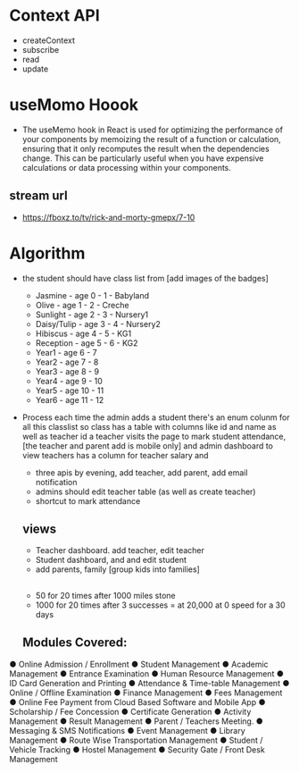 # Context API

- createContext
- subscribe
- read
- update

# useMomo Hoook

- The useMemo hook in React is used for optimizing the performance of your components by memoizing the result of a function or calculation, ensuring that it only recomputes the result when the dependencies change. This can be particularly useful when you have expensive calculations or data processing within your components.

## stream url 
- https://fboxz.to/tv/rick-and-morty-gmepx/7-10 


# Algorithm

- the student should have class list from [add images of the badges]
  - Jasmine - age 0 - 1 - Babyland
  - Olive - age 1 - 2   - Creche
  - Sunlight - age 2 - 3  - Nursery1
  - Daisy/Tulip - age 3 - 4 - Nursery2
  - Hibiscus - age 4 - 5 - KG1
  - Reception - age 5 - 6 - KG2
  - Year1 - age 6 - 7
  - Year2 - age 7 - 8
  - Year3 - age 8 - 9
  - Year4 - age 9 - 10
  - Year5 - age 10 - 11
  - Year6 - age 11 - 12

 - Process
   each time the admin adds a student there's an enum colunm for all this classlist
   so class has a table with columns like id and name as well as teacher id
   a teacher visits the page to mark student attendance, [the teacher and parent add is mobile only] 
   and admin dashboard to view teachers has a column for teacher salary and
   - three apis by evening, add teacher, add parent, add email notification
   - admins should edit teacher table (as well as create teacher)
   - shortcut to mark attendance


   ## views
   
   - Teacher dashboard. add teacher, edit teacher
   - Student dashboard, and and edit student
   - add parents, family [group kids into families]


   ##
   - 50 for 20 times after 1000 miles stone 
   - 1000 for 20 times after 3 successes 
   = at 20,000 at 0 speed for a 30 days

   ## Modules Covered:

●      Online Admission / Enrollment
●       Student Management
●       Academic Management
●       Entrance Examination
●       Human Resource Management
●       ID Card Generation and Printing
●       Attendance & Time-table Management
●       Online / Offline Examination
●       Finance Management
●       Fees Management
●       Online Fee Payment from Cloud Based Software and Mobile App
●       Scholarship / Fee Concession
●       Certificate Generation
●       Activity Management 
●       Result Management
●       Parent / Teachers Meeting.
●       Messaging & SMS Notifications
●       Event Management
●       Library Management
●       Route Wise Transportation Management
●       Student / Vehicle Tracking
●       Hostel Management
●       Security Gate / Front Desk Management


 